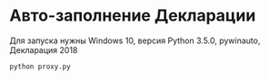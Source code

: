 # Авто-заполнение Декларации
Для запуска нужны Windows 10, версия Python 3.5.0, pywinauto, Декларация 2018 

``` dotnetcli
python proxy.py 
```
